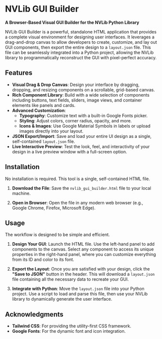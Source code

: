 # NVLib GUI Builder

**A Browser-Based Visual GUI Builder for the NVLib Python Library**

NVLib GUI Builder is a powerful, standalone HTML application that provides a complete visual environment for designing user interfaces. It leverages a drag-and-drop canvas to allow developers to create, customize, and lay out GUI components, then export the entire design to a `layout.json` file. This file can be seamlessly integrated into a Python project, allowing the NVLib library to programmatically reconstruct the GUI with pixel-perfect accuracy.

## Features

- **Visual Drag & Drop Canvas**: Design your interface by dragging, dropping, and resizing components on a scrollable, grid-based canvas.
- **Rich Component Library**: Build with a wide selection of components including buttons, text fields, sliders, image views, and container elements like panels and cards.
- **Advanced Customization**:
    - **Typography**: Customize text with a built-in Google Fonts picker.
    - **Styling**: Adjust colors, corner radius, opacity, and more.
    - **Icons & Images**: Use Google Material Symbols in labels or upload images directly into your layout.
- **JSON Export/Import**: Save and load your entire UI design as a single, self-contained `layout.json` file.
- **Live Interactive Preview**: Test the look, feel, and interactivity of your design in a live preview window with a full-screen option.

## Installation

No installation is required. This tool is a single, self-contained HTML file.

1.  **Download the File**:
    Save the `nvlib_gui_builder.html` file to your local machine.

2.  **Open in Browser**:
    Open the file in any modern web browser (e.g., Google Chrome, Firefox, Microsoft Edge).

## Usage

The workflow is designed to be simple and efficient.

1.  **Design Your GUI**:
    Launch the HTML file. Use the left-hand panel to add components to the canvas. Select any component to access its unique properties in the right-hand panel, where you can customize everything from its ID and color to its font.

2.  **Export the Layout**:
    Once you are satisfied with your design, click the **"Save to JSON"** button in the header. This will download a `layout.json` file containing all the necessary data to recreate your GUI.

3.  **Integrate with Python**:
    Move the `layout.json` file into your Python project. Use a script to load and parse this file, then use your NVLib library to dynamically generate the user interface.

## Acknowledgments

* **Tailwind CSS**: For providing the utility-first CSS framework.
* **Google Fonts**: For the dynamic font and icon integration.
